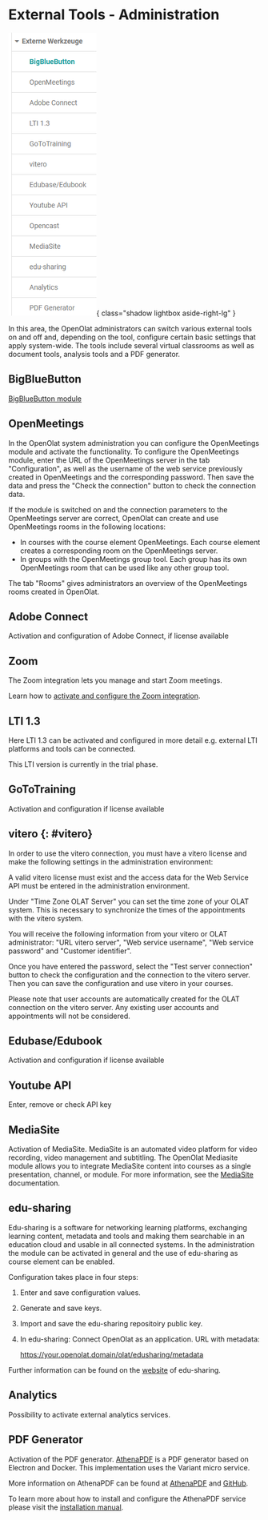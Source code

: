 # External Tools - Administration

![](assets/externe_Werkzeuge_16.png){ class="shadow lightbox aside-right-lg" }

In this area, the OpenOlat administrators can switch various external tools on
and off and, depending on the tool, configure certain basic settings that
apply system-wide. The tools include several virtual classrooms as well as
document tools, analysis tools and a PDF generator.

## BigBlueButton

[BigBlueButton module](BigBlueButton_module.md)

## OpenMeetings

In the OpenOlat system administration you can configure the OpenMeetings
module and activate the functionality. To configure the OpenMeetings module,
enter the URL of the OpenMeetings server in the tab "Configuration", as well
as the username of the web service previously created in OpenMeetings and the
corresponding password. Then save the data and press the "Check the
connection" button to check the connection data.

If the module is switched on and the connection parameters to the OpenMeetings
server are correct, OpenOlat can create and use OpenMeetings rooms in the
following locations:

  * In courses with the course element OpenMeetings. Each course element creates a corresponding room on the OpenMeetings server.
  * In groups with the OpenMeetings group tool. Each group has its own OpenMeetings room that can be used like any other group tool.

The tab "Rooms" gives administrators an overview of the OpenMeetings rooms
created in OpenOlat.
  

## Adobe Connect

Activation and configuration of Adobe Connect, if license available

## Zoom

The Zoom integration lets you manage and start Zoom meetings.

Learn how to [activate and configure the Zoom integration](Zoom.md). 

## LTI 1.3

Here LTI 1.3 can be activated and configured in more detail e.g. external LTI
platforms and tools can be connected.

This LTI version is currently in the trial phase.

## GoToTraining

Activation and configuration if license available

## vitero {: #vitero}

In order to use the vitero connection, you must have a vitero license and make
the following settings in the administration environment:

A valid vitero license must exist and the access data for the Web Service API
must be entered in the administration environment.

Under "Time Zone OLAT Server" you can set the time zone of your OLAT system.
This is necessary to synchronize the times of the appointments with the vitero
system.

You will receive the following information from your vitero or OLAT
administrator: "URL vitero server", "Web service username", "Web service
password" and "Customer identifier".

Once you have entered the password, select the "Test server connection" button
to check the configuration and the connection to the vitero server. Then you
can save the configuration and use vitero in your courses.

Please note that user accounts are automatically created for the OLAT
connection on the vitero server. Any existing user accounts and appointments
will not be considered.

## Edubase/Edubook

Activation and configuration if license available

## Youtube API

Enter, remove or check API key

## MediaSite

Activation of MediaSite. MediaSite is an automated video platform for video
recording, video management and subtitling. The OpenOlat Mediasite module
allows you to integrate MediaSite content into courses as a single
presentation, channel, or module. For more information, see the
[MediaSite](https://mediasite.com/) documentation.

  

## edu-sharing

Edu-sharing is a software for networking learning platforms, exchanging
learning content, metadata and tools and making them searchable in an
education cloud and usable in all connected systems. In the administration the
module can be activated in general and the use of edu-sharing as course
element can be enabled.

Configuration takes place in four steps:  
1. Enter and save configuration values.  
2. Generate and save keys.  
3. Import and save the edu-sharing repositoiry public key.  
4. In edu-sharing: Connect OpenOlat as an application. URL with metadata:  

	https://your.openolat.domain/olat/edusharing/metadata

Further information can be found on the [website](https://edu-sharing.com/) of
edu-sharing.

## Analytics

Possibility to activate external analytics services.

## PDF Generator

Activation of the PDF generator. [AthenaPDF](https://www.athenapdf.com) is a
PDF generator based on Electron and Docker. This implementation uses the
Variant micro service. 

More information on AthenaPDF can be found at
[AthenaPDF](https://www.athenapdf.com) and
[GitHub](https://github.com/arachnys/athenapdf/tree/master/weaver).

To learn more about how to install and configure the AthenaPDF service please visit
the [installation manual](../installation/athenaPdf.md). 


